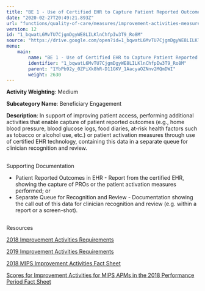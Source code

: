 ```yaml
---
title: "BE 1 - Use of Certified EHR to Capture Patient Reported Outcomes"
date: "2020-02-27T20:49:21.893Z"
url: "functions/quality-of-care/measures/improvement-activities-measures/2018-improvement-activities/be-1-use-of-certified-ehr-to-capture-patient-reported-outcomes.html"
version: 12
id: "1_bqwatL6MvTU7CjgmDgyWE8LILKlnChfpIw3T9_Ro8M"
source: "https://drive.google.com/open?id=1_bqwatL6MvTU7CjgmDgyWE8LILKlnChfpIw3T9_Ro8M"
menu:
    main:
        name: "BE 1 - Use of Certified EHR to Capture Patient Reported Outcomes"
        identifier: "1_bqwatL6MvTU7CjgmDgyWE8LILKlnChfpIw3T9_Ro8M"
        parent: "1YbPb92y_0ZPiXk8hR-D11GKV_1AacyaOZNnv2MQmDWI"
        weight: 2630
---
```









**Activity Weighting**: Medium

**Subcategory Name**: Beneficiary Engagement

**Description**: In support of improving patient access, performing additional activities that enable capture of patient reported outcomes (e.g., home blood pressure, blood glucose logs, food diaries, at-risk health factors such as tobacco or alcohol use, etc.) or patient activation measures through use of certified EHR technology, containing this data in a separate queue for clinician recognition and review.







## 

Supporting Documentation

* Patient Reported Outcomes in EHR - Report from the certified EHR, showing the capture of PROs or the patient activation measures performed; or 
* Separate Queue for Recognition and Review - Documentation showing the call out of this data for clinician recognition and review (e.g. within a report or a screen-shot).





## 

Resources

[2018 Improvement Activities Requirements](https://qpp.cms.gov/mips/improvement-activities?py=2018)

[2019 Improvement Activities Requirements](https://qpp.cms.gov/mips/improvement-activities?py=2019)

[2018 MIPS Improvement Activities Fact Sheet](https://qpp.cms.gov/resource/2018%20MIPS%20Improvement%20Activities%20Fact%20Sheet)

[Scores for Improvement Activities for MIPS APMs in the 2018 Performance Period Fact Sheet](https://qpp.cms.gov/resource/2018%20MIPS%20APMs%20improvement%20Activities%20scores%20fact%20sheet)

